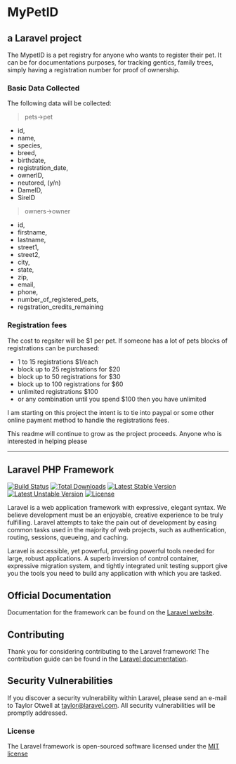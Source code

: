 # MyPetID
## a Laravel project

The MypetID is a pet registry for anyone who wants to register their pet.  It can be for documentations purposes, for tracking gentics, family trees, simply having a registration number for proof of ownership. 


### Basic Data Collected
The following data will be collected:
>pets->pet
- id,
- name,
- species,
- breed,
- birthdate,
- registration_date,
- ownerID,
- neutored, (y/n)
- DameID,
- SireID

>owners->owner
- id,
- firstname,
- lastname,
- street1,
- street2,
- city,
- state,
- zip,
- email,
- phone,
- number_of_registered_pets,
- regstration_credits_remaining


### Registration fees
The cost to regsiter will be $1 per pet.
If someone has a lot of pets blocks of registrations can be purchased:

- 1 to 15 registrations $1/each
- block up to 25 registrations for $20
- block up to 50 registrations for $30
- block up to 100 registrations for $60
- unlimited registrations $100
- or any combination until you spend $100 then you have unlimited




I am starting on this project the intent is to tie into paypal or some other online payment method to handle the registrations fees. 


This readme will continue to grow as the project proceeds.  Anyone who is interested in helping please


---
## Laravel PHP Framework

[![Build Status](https://travis-ci.org/laravel/framework.svg)](https://travis-ci.org/laravel/framework)
[![Total Downloads](https://poser.pugx.org/laravel/framework/d/total.svg)](https://packagist.org/packages/laravel/framework)
[![Latest Stable Version](https://poser.pugx.org/laravel/framework/v/stable.svg)](https://packagist.org/packages/laravel/framework)
[![Latest Unstable Version](https://poser.pugx.org/laravel/framework/v/unstable.svg)](https://packagist.org/packages/laravel/framework)
[![License](https://poser.pugx.org/laravel/framework/license.svg)](https://packagist.org/packages/laravel/framework)

Laravel is a web application framework with expressive, elegant syntax. We believe development must be an enjoyable, creative experience to be truly fulfilling. Laravel attempts to take the pain out of development by easing common tasks used in the majority of web projects, such as authentication, routing, sessions, queueing, and caching.

Laravel is accessible, yet powerful, providing powerful tools needed for large, robust applications. A superb inversion of control container, expressive migration system, and tightly integrated unit testing support give you the tools you need to build any application with which you are tasked.

## Official Documentation

Documentation for the framework can be found on the [Laravel website](http://laravel.com/docs).

## Contributing

Thank you for considering contributing to the Laravel framework! The contribution guide can be found in the [Laravel documentation](http://laravel.com/docs/contributions).

## Security Vulnerabilities

If you discover a security vulnerability within Laravel, please send an e-mail to Taylor Otwell at taylor@laravel.com. All security vulnerabilities will be promptly addressed.

### License

The Laravel framework is open-sourced software licensed under the [MIT license](http://opensource.org/licenses/MIT)

